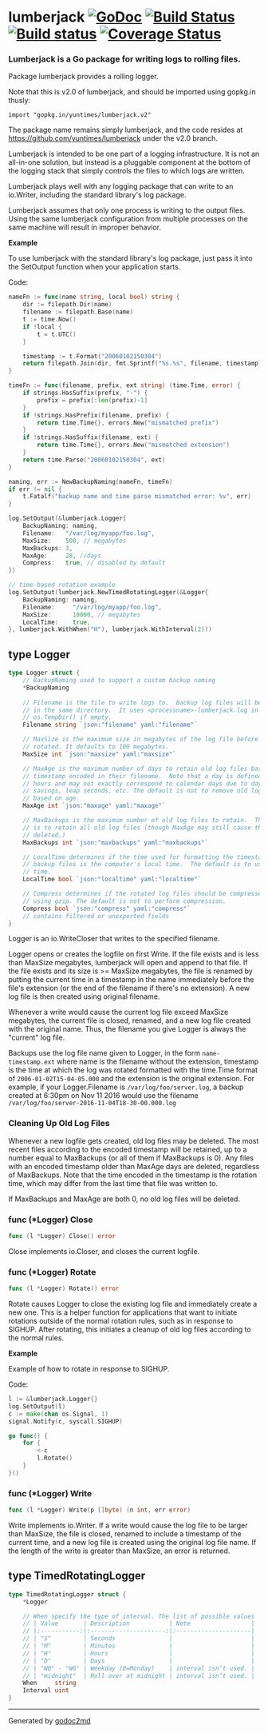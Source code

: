 # lumberjack  [![GoDoc](https://godoc.org/gopkg.in/yuntimes/lumberjack.v2?status.png)](https://godoc.org/gopkg.in/yuntimes/lumberjack.v2) [![Build Status](https://travis-ci.org/yuntimes/lumberjack.svg?branch=v2.0)](https://travis-ci.org/yuntimes/lumberjack) [![Build status](https://ci.appveyor.com/api/projects/status/00gchpxtg4gkrt5d)](https://ci.appveyor.com/project/yuntimes/lumberjack) [![Coverage Status](https://coveralls.io/repos/yuntimes/lumberjack/badge.svg?branch=v2.0)](https://coveralls.io/r/yuntimes/lumberjack?branch=v2.0)

### Lumberjack is a Go package for writing logs to rolling files.

Package lumberjack provides a rolling logger.

Note that this is v2.0 of lumberjack, and should be imported using gopkg.in
thusly:

    import "gopkg.in/yuntimes/lumberjack.v2"

The package name remains simply lumberjack, and the code resides at
https://github.com/yuntimes/lumberjack under the v2.0 branch.

Lumberjack is intended to be one part of a logging infrastructure.
It is not an all-in-one solution, but instead is a pluggable
component at the bottom of the logging stack that simply controls the files
to which logs are written.

Lumberjack plays well with any logging package that can write to an
io.Writer, including the standard library's log package.

Lumberjack assumes that only one process is writing to the output files.
Using the same lumberjack configuration from multiple processes on the same
machine will result in improper behavior.


**Example**

To use lumberjack with the standard library's log package, just pass it into the SetOutput function when your application starts.

Code:

```go
nameFn := func(name string, local bool) string {
    dir := filepath.Dir(name)
    filename := filepath.Base(name)
    t := time.Now()
    if !local {
        t = t.UTC()
    }

    timestamp := t.Format("20060102150304")
    return filepath.Join(dir, fmt.Sprintf("%s.%s", filename, timestamp))
}

timeFn := func(filename, prefix, ext string) (time.Time, error) {
    if strings.HasSuffix(prefix, "-") {
        prefix = prefix[:len(prefix)-1]
    }
    if !strings.HasPrefix(filename, prefix) {
        return time.Time{}, errors.New("mismatched prefix")
    }
    if !strings.HasSuffix(filename, ext) {
        return time.Time{}, errors.New("mismatched extension")
    }
    return time.Parse("20060102150304", ext)
}

naming, err := NewBackupNaming(nameFn, timeFn)
if err != nil {
    t.Fatalf("backup name and time parse mismatched error: %v", err)
}

log.SetOutput(&lumberjack.Logger{
    BackupNaming: naming,
    Filename:   "/var/log/myapp/foo.log",
    MaxSize:    500, // megabytes
    MaxBackups: 3,
    MaxAge:     28, //days
    Compress:   true, // disabled by default
})

// time-based rotation example
log.SetOutput(lumberjack.NewTimedRotatingLogger(&Logger{
    BackupNaming: naming,
    Filename:     "/var/log/myapp/foo.log",
    MaxSize:      10000, // megabytes
    LocalTime:    true,
}, lumberjack.WithWhen("H"), lumberjack.WithInterval(2)))
```

## type Logger
``` go
type Logger struct {
    // BackupNaming used to support a custom backup naming
    *BackupNaming
    
    // Filename is the file to write logs to.  Backup log files will be retained
    // in the same directory.  It uses <processname>-lumberjack.log in
    // os.TempDir() if empty.
    Filename string `json:"filename" yaml:"filename"`

    // MaxSize is the maximum size in megabytes of the log file before it gets
    // rotated. It defaults to 100 megabytes.
    MaxSize int `json:"maxsize" yaml:"maxsize"`

    // MaxAge is the maximum number of days to retain old log files based on the
    // timestamp encoded in their filename.  Note that a day is defined as 24
    // hours and may not exactly correspond to calendar days due to daylight
    // savings, leap seconds, etc. The default is not to remove old log files
    // based on age.
    MaxAge int `json:"maxage" yaml:"maxage"`

    // MaxBackups is the maximum number of old log files to retain.  The default
    // is to retain all old log files (though MaxAge may still cause them to get
    // deleted.)
    MaxBackups int `json:"maxbackups" yaml:"maxbackups"`

    // LocalTime determines if the time used for formatting the timestamps in
    // backup files is the computer's local time.  The default is to use UTC
    // time.
    LocalTime bool `json:"localtime" yaml:"localtime"`

    // Compress determines if the rotated log files should be compressed
    // using gzip. The default is not to perform compression.
    Compress bool `json:"compress" yaml:"compress"`
    // contains filtered or unexported fields
}
```
Logger is an io.WriteCloser that writes to the specified filename.

Logger opens or creates the logfile on first Write.  If the file exists and
is less than MaxSize megabytes, lumberjack will open and append to that file.
If the file exists and its size is >= MaxSize megabytes, the file is renamed
by putting the current time in a timestamp in the name immediately before the
file's extension (or the end of the filename if there's no extension). A new
log file is then created using original filename.

Whenever a write would cause the current log file exceed MaxSize megabytes,
the current file is closed, renamed, and a new log file created with the
original name. Thus, the filename you give Logger is always the "current" log
file.

Backups use the log file name given to Logger, in the form `name-timestamp.ext`
where name is the filename without the extension, timestamp is the time at which
the log was rotated formatted with the time.Time format of
`2006-01-02T15-04-05.000` and the extension is the original extension.  For
example, if your Logger.Filename is `/var/log/foo/server.log`, a backup created
at 6:30pm on Nov 11 2016 would use the filename
`/var/log/foo/server-2016-11-04T18-30-00.000.log`

### Cleaning Up Old Log Files
Whenever a new logfile gets created, old log files may be deleted.  The most
recent files according to the encoded timestamp will be retained, up to a
number equal to MaxBackups (or all of them if MaxBackups is 0).  Any files
with an encoded timestamp older than MaxAge days are deleted, regardless of
MaxBackups.  Note that the time encoded in the timestamp is the rotation
time, which may differ from the last time that file was written to.

If MaxBackups and MaxAge are both 0, no old log files will be deleted.

### func (\*Logger) Close
``` go
func (l *Logger) Close() error
```
Close implements io.Closer, and closes the current logfile.

### func (\*Logger) Rotate
``` go
func (l *Logger) Rotate() error
```
Rotate causes Logger to close the existing log file and immediately create a
new one.  This is a helper function for applications that want to initiate
rotations outside of the normal rotation rules, such as in response to
SIGHUP.  After rotating, this initiates a cleanup of old log files according
to the normal rules.

**Example**

Example of how to rotate in response to SIGHUP.

Code:

```go
l := &lumberjack.Logger{}
log.SetOutput(l)
c := make(chan os.Signal, 1)
signal.Notify(c, syscall.SIGHUP)

go func() {
    for {
        <-c
        l.Rotate()
    }
}()
```

### func (\*Logger) Write
``` go
func (l *Logger) Write(p []byte) (n int, err error)
```
Write implements io.Writer.  If a write would cause the log file to be larger
than MaxSize, the file is closed, renamed to include a timestamp of the
current time, and a new log file is created using the original log file name.
If the length of the write is greater than MaxSize, an error is returned.

## type TimedRotatingLogger

```go
type TimedRotatingLogger struct {
    *Logger

    // When specify the type of interval. The list of possible values
    // | Value       | Description           | Note                 |
    // |:-----------:|:---------------------:|:---------------------|
    // | "S"         | Seconds               |                      |
    // | "M"         | Minutes               |                      |
    // | "H"         | Hours                 |                      |
    // | "D"         | Days                  |                      |
    // | "W0" - "W6" | Weekday (0=Monday)    | interval isn’t used. |
    // | "midnight"  | Roll over at midnight | interval isn’t used. |
    When     string
    Interval uint
}
```

- - -
Generated by [godoc2md](http://godoc.org/github.com/davecheney/godoc2md)

